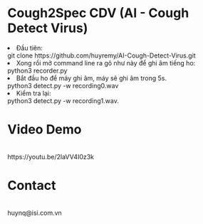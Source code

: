 # Cough2Spec CDV (AI - Cough Detect Virus)
<div>
<li>Đầu tiên:<br> 
git clone https://github.com/huyremy/AI-Cough-Detect-Virus.git <br>
<li>Xong rồi mở command line ra gõ như này để ghi âm tiếng ho:<br>
python3 recorder.py<br>
<li>Bắt đầu ho để máy ghi âm, máy sẽ ghi âm trong 5s. <br>
<Sau khi ghi âm xong gõ như này để kiểm tra âm tính hay dương tính:<br>
python3 detect.py -w recording0.wav<br>
<li>Kiểm tra lại:<br>
python3 detect.py -w recording1.wav.<br>
<Xong.<br>                                                                    
</div>
<h1>Video Demo</h1><br>
  https://youtu.be/2laVV4I0z3k
<h1>Contact</h1><br>
huynq@isi.com.vn
